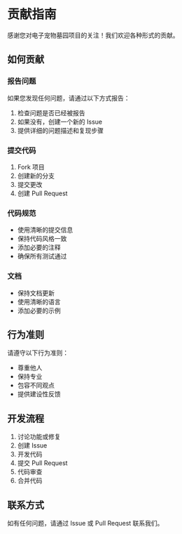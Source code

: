 # 贡献指南

感谢您对电子宠物墓园项目的关注！我们欢迎各种形式的贡献。

## 如何贡献

### 报告问题

如果您发现任何问题，请通过以下方式报告：

1. 检查问题是否已经被报告
2. 如果没有，创建一个新的 Issue
3. 提供详细的问题描述和复现步骤

### 提交代码

1. Fork 项目
2. 创建新的分支
3. 提交更改
4. 创建 Pull Request

### 代码规范

- 使用清晰的提交信息
- 保持代码风格一致
- 添加必要的注释
- 确保所有测试通过

### 文档

- 保持文档更新
- 使用清晰的语言
- 添加必要的示例

## 行为准则

请遵守以下行为准则：

- 尊重他人
- 保持专业
- 包容不同观点
- 提供建设性反馈

## 开发流程

1. 讨论功能或修复
2. 创建 Issue
3. 开发代码
4. 提交 Pull Request
5. 代码审查
6. 合并代码

## 联系方式

如有任何问题，请通过 Issue 或 Pull Request 联系我们。 